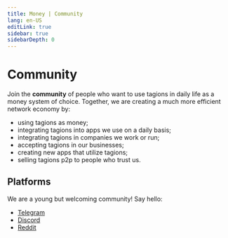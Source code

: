 ```yaml
---
title: Money | Community
lang: en-US
editLink: true
sidebar: true
sidebarDepth: 0
---
```


# Community

Join the **community** of people who want to use tagions in daily life as a money system of choice. Together, we are creating a much more efficient network economy by:

- using tagions as money;
- integrating tagions into apps we use on a daily basis;
- integrating tagions in companies we work or run;
- accepting tagions in our businesses;
- creating new apps that utilize tagions;
- selling tagions p2p to people who trust us.

## Platforms

We are a young but welcoming community! Say hello:

- [Telegram](https://t.me/tagionChat)
- [Discord](https://discord.gg/sDHMT8Rbcj)
- [Reddit](https://www.reddit.com/r/tagion)